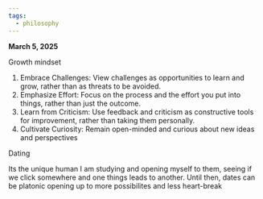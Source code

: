 ```yaml
---
tags:
  - philosophy
---
```


**March 5, 2025** 

Growth mindset

1. Embrace Challenges: View challenges as opportunities to learn and grow, rather than as threats to be avoided.
2. Emphasize Effort: Focus on the process and the effort you put into things, rather than just the outcome.
3. Learn from Criticism: Use feedback and criticism as constructive tools for improvement, rather than taking them personally.
4. Cultivate Curiosity: Remain open-minded and curious about new ideas and perspectives

Dating

Its the unique human I am studying and opening myself to them, seeing if we click somewhere and one things leads to another. Until then, dates can be platonic opening up to more possibilites and less heart-break



